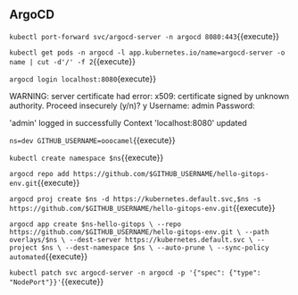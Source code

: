## ArgoCD

`kubectl port-forward svc/argocd-server -n argocd 8080:443`{{execute}}

`kubectl get pods -n argocd -l app.kubernetes.io/name=argocd-server -o name | cut -d'/' -f 2`{{execute}}

`argocd login localhost:8080`{execute}}

WARNING: server certificate had error: x509: certificate signed by unknown authority.
Proceed insecurely (y/n)? y
Username: admin
Password: 

'admin' logged in successfully
Context 'localhost:8080' updated

`ns=dev
GITHUB_USERNAME=ooocamel`{{execute}}

`kubectl create namespace $ns`{{execute}}

`argocd repo add https://github.com/$GITHUB_USERNAME/hello-gitops-env.git`{{execute}}

`argocd proj create $ns -d https://kubernetes.default.svc,$ns -s https://github.com/$GITHUB_USERNAME/hello-gitops-env.git`{{execute}}

`argocd app create $ns-hello-gitops \
  --repo https://github.com/$GITHUB_USERNAME/hello-gitops-env.git \
  --path overlays/$ns \
  --dest-server https://kubernetes.default.svc \
  --project $ns \
  --dest-namespace $ns \
  --auto-prune \
  --sync-policy automated`{{execute}}

`kubectl patch svc argocd-server -n argocd -p '{"spec": {"type": "NodePort"}}'`{{execute}}
